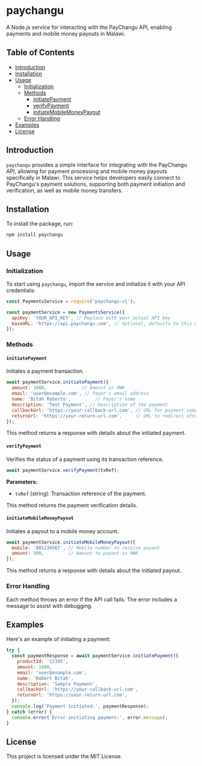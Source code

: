 
# paychangu

A Node.js service for interacting with the PayChangu API, enabling payments and mobile money payouts in Malawi.

## Table of Contents

- [Introduction](#introduction)
- [Installation](#installation)
- [Usage](#usage)
  - [Initialization](#initialization)
  - [Methods](#methods)
    - [initiatePayment](#initiatepayment)
    - [verifyPayment](#verifypayment)
    - [initiateMobileMoneyPayout](#initiatemobilemoneypayout)
  - [Error Handling](#error-handling)
- [Examples](#examples)
- [License](#license)

## Introduction

`paychangu` provides a simple interface for integrating with the PayChangu API, allowing for payment processing and mobile money payouts specifically in Malawi. This service helps developers easily connect to PayChangu's payment solutions, supporting both payment initiation and verification, as well as mobile money transfers.

## Installation

To install the package, run:

```bash
npm install paychangu
```

## Usage

### Initialization

To start using `paychangu`, import the service and initialize it with your API credentials:

```javascript
const PaymentsService = require('paychangu-v1');

const paymentService = new PaymentsService({
  apiKey: 'YOUR_API_KEY', // Replace with your actual API key
  baseURL: 'https://api.paychangu.com', // Optional, defaults to this URL
});
```

### Methods

#### `initiatePayment`

Initiates a payment transaction.

```javascript
await paymentService.initiatePayment({
  amount: 1000,             // Amount in MWK
  email: 'user@example.com', // Payer's email address
  name: 'Bitah Roberto',         // Payer's name
  description: 'Test Payment', // Description of the payment
  callbackUrl: 'https://your-callback-url.com', // URL for payment completion callback
  returnUrl: 'https://your-return-url.com',     // URL to redirect after payment
});
```

This method returns a response with details about the initiated payment.

#### `verifyPayment`

Verifies the status of a payment using its transaction reference.

```javascript
await paymentService.verifyPayment(txRef);
```

**Parameters:**

- `txRef` (string): Transaction reference of the payment.

This method returns the payment verification details.

#### `initiateMobileMoneyPayout`

Initiates a payout to a mobile money account.

```javascript
await paymentService.initiateMobileMoneyPayout({
  mobile: '801234567', // Mobile number to receive payout
  amount: 500,         // Amount to payout in MWK
});
```

This method returns a response with details about the initiated payout.

### Error Handling

Each method throws an error if the API call fails. The error includes a message to assist with debugging.

## Examples

Here's an example of initiating a payment:

```javascript
try {
  const paymentResponse = await paymentService.initiatePayment({
    productId: '12345',
    amount: 1000,
    email: 'user@example.com',
    name: 'Robert Bitah',
    description: 'Sample Payment',
    callbackUrl: 'https://your-callback-url.com',
    returnUrl: 'https://your-return-url.com',
  });
  console.log('Payment initiated:', paymentResponse);
} catch (error) {
  console.error('Error initiating payment:', error.message);
}
```

## License

This project is licensed under the MIT License.

